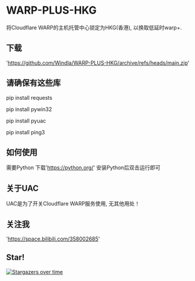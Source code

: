 # WARP-PLUS-HKG
  将Cloudflare WARP的主机托管中心锁定为HKG(香港), 以换取低延时warp+.

## 下载
'https://github.com/Windla/WARP-PLUS-HKG/archive/refs/heads/main.zip'

## 请确保有这些库
pip install requests

pip install pywin32

pip install pyuac

pip install ping3

## 如何使用
  需要Python 下载'https://python.org/'
  安装Python后双击运行即可

## 关于UAC
  UAC是为了开关Cloudflare WARP服务使用, 无其他用处！
  
## 关注我
  'https://space.bilibili.com/358002685'
## Star!

[![Stargazers over time](https://starchart.cc/Windla/WARP-PLUS-HKG.svg)](https://starchart.cc/Windla/WARP-PLUS-HKG)

